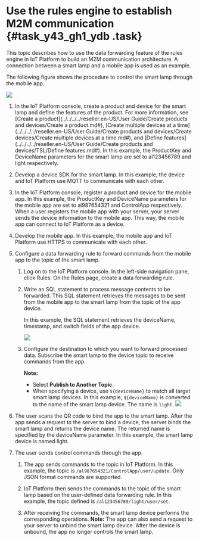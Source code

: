 # Use the rules engine to establish M2M communication {#task_y43_gh1_ydb .task}

This topic describes how to use the data forwarding feature of the rules engine in IoT Platform to build an M2M communication architecture. A connection between a smart lamp and a mobile app is used as an example.

The following figure shows the procedure to control the smart lamp through the mobile app.

![](http://static-aliyun-doc.oss-cn-hangzhou.aliyuncs.com/assets/img/13908/15665290314208_en-US.PNG)

1.  In the IoT Platform console, create a product and device for the smart lamp and define the features of the product. For more information, see [Create a product](../../../../reseller.en-US/User Guide/Create products and devices/Create a product.md#), [Create multiple devices at a time](../../../../reseller.en-US/User Guide/Create products and devices/Create devices/Create multiple devices at a time.md#), and [Define features](../../../../reseller.en-US/User Guide/Create products and devices/TSL/Define features.md#). In this example, the ProductKey and DeviceName parameters for the smart lamp are set to al123456789 and light respectively.
2.  Develop a device SDK for the smart lamp. In this example, the device and IoT Platform use MQTT to communicate with each other.
3.  In the IoT Platform console, register a product and device for the mobile app. In this example, the ProductKey and DeviceName parameters for the mobile app are set to al987654321 and ControlApp respectively. When a user registers the mobile app with your server, your server sends the device information to the mobile app. This way, the mobile app can connect to IoT Platform as a device.
4.  Develop the mobile app. In this example, the mobile app and IoT Platform use HTTPS to communicate with each other.
5.  Configure a data forwarding rule to forward commands from the mobile app to the topic of the smart lamp. 
    1.  Log on to the IoT Platform console. In the left-side navigation pane, click Rules. On the Rules page, create a data forwarding rule.
    2.  Write an SQL statement to process message contents to be forwarded. This SQL statement retrieves the messages to be sent from the mobile app to the smart lamp from the topic of the app device. 

        In this example, the SQL statement retrieves the deviceName, timestamp, and switch fields of the app device.

        ![](http://static-aliyun-doc.oss-cn-hangzhou.aliyuncs.com/assets/img/13908/156652903247216_en-US.png)

    3.  Configure the destination to which you want to forward processed data. Subscribe the smart lamp to the device topic to receive commands from the app. 

        **Note:** 

        -   Select **Publish to Another Topic**.
        -   When specifying a device, use `${deviceName}` to match all target smart lamp devices. In this example, `${deviceName}` is converted to the name of the smart lamp device. The name is `light`.
        ![](http://static-aliyun-doc.oss-cn-hangzhou.aliyuncs.com/assets/img/13908/156652903247218_en-US.png)

6.  The user scans the QR code to bind the app to the smart lamp. After the app sends a request to the server to bind a device, the server binds the smart lamp and returns the device name. The returned name is specified by the deviceName parameter. In this example, the smart lamp device is named light.
7.  The user sends control commands through the app. 

    1.  The app sends commands to the topic in IoT Platform. In this example, the topic is `/al987654321/ControlApp/user/update`. Only JSON format commands are supported.

    2.  IoT Platform then sends the commands to the topic of the smart lamp based on the user-defined data forwarding rule. In this example, the topic defined is `/al123456789/light/user/set`.
    3.  After receiving the commands, the smart lamp device performs the corresponding operations.
    **Note:** The app can also send a request to your server to unbind the smart lamp device. After the device is unbound, the app no longer controls the smart lamp.


